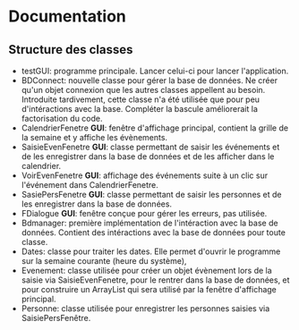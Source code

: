 # Documentation

## Structure des classes

* testGUI: programme principale. Lancer celui-ci pour lancer l'application.
* BDConnect: nouvelle classe pour gérer la base de données. Ne créer qu'un objet connexion que les autres classes appellent au besoin. Introduite tardivement, cette classe n'a été utilisée que pour peu d'intéractions avec la base. Compléter la bascule améliorerait la factorisation du code.
* CalendrierFenetre **GUI**: fenêtre d'affichage principal, contient la grille de la semaine et y affiche les évènements.
* SaisieEvenFenetre **GUI**: classe permettant de saisir les événements et de les enregistrer dans la base de données et de les afficher dans le calendrier.
* VoirEvenFenetre **GUI**: affichage des événements suite à un clic sur l'événement dans CalendrierFenetre.
* SasiePersFenetre **GUI**: classe permettant de saisir les personnes et de les enregistrer dans la base de données.
* FDialogue **GUI**: fenêtre conçue pour gérer les erreurs, pas utilisée.
* Bdmanager: première implémentation de l'intéraction avec la base de données. Contient des intéractions avec la base de données pour toute classe.
* Dates: classe pour traiter les dates. Elle permet d'ouvrir le programme sur la semaine courante (heure du système),
* Evenement: classe utilisée pour créer un objet évènement lors de la saisie via SaisieEvenFenetre, pour le rentrer dans la base de données, et pour construire un ArrayList qui sera utilisé par la fenêtre d'affichage principal.
* Personne: classe utilisée pour enregistrer les personnes saisies via SaisiePersFenêtre.
